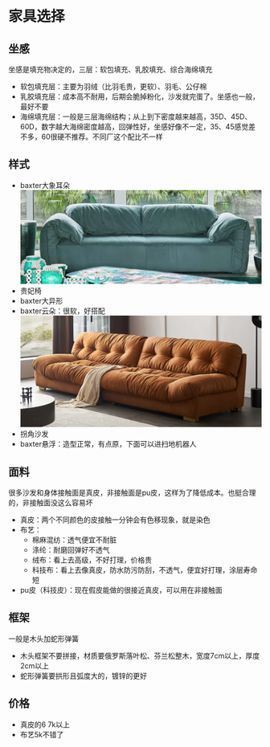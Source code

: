 # 家具选择

## 坐感

坐感是填充物决定的，三层：软包填充、乳胶填充、综合海绵填充

* 软包填充层：主要为羽绒（比羽毛贵，更软）、羽毛、公仔棉
* 乳胶填充层：成本高不耐用，后期会脆掉粉化，沙发就完蛋了。坐感也一般，最好不要
* 海绵填充层：一般是三层海绵结构；从上到下密度越来越高，35D、45D、60D，数字越大海绵密度越高，回弹性好，坐感好像不一定，35、45感觉差不多，60很硬不推荐。不同厂这个配比不一样

## 样式

* baxter大象耳朵
![](./img/baxter%E5%A4%A7%E8%B1%A1%E8%80%B3%E6%9C%B5.jpg)
* 贵妃椅
* baxter大异形
* baxter云朵：很软，好搭配
![](./img/baxter%E4%BA%91%E6%9C%B5.jpg)
* 拐角沙发
* baxter悬浮：造型正常，有点原，下面可以进扫地机器人

## 面料

很多沙发和身体接触面是真皮，非接触面是pu皮，这样为了降低成本。也挺合理的，非接触面没这么容易坏

* 真皮：两个不同颜色的皮接触一分钟会有色移现象，就是染色
* 布艺：
  * 棉麻混纺：透气便宜不耐脏
  * 涤纶：耐磨回弹好不透气
  * 绒布：看上去高级，不好打理，价格贵
  * 科技布：看上去像真皮，防水防污防刮，不透气，便宜好打理，涂层寿命短
* pu皮（科技皮）：现在假皮能做的很接近真皮，可以用在非接触面

## 框架

一般是木头加蛇形弹簧

* 木头框架不要拼接，材质要俄罗斯落叶松、芬兰松整木，宽度7cm以上，厚度2cm以上
* 蛇形弹簧要拱形且弧度大的，镀锌的更好
  
## 价格

* 真皮的6 7k以上
* 布艺5k不错了